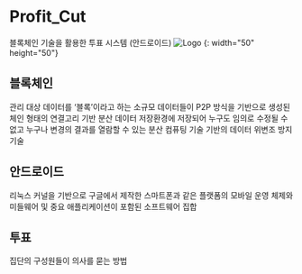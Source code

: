 # Profit_Cut

블록체인 기술을 활용한 투표 시스템 (안드로이드)
![Logo](https://github.com/201311105/Profit_Cut/blob/master/Doc/README/logo.png) {: width="50" height="50"}

블록체인
--------
관리 대상 데이터를 ‘블록’이라고 하는 소규모 데이터들이 P2P 방식을 기반으로 생성된 체인 형태의 연결고리 기반 분산 데이터 저장환경에 저장되어 누구도 임의로 수정될 수 없고 누구나 변경의 결과를 열람할 수 있는 분산 컴퓨팅 기술 기반의 데이터 위변조 방지 기술

안드로이드
--------
리눅스 커널을 기반으로 구글에서 제작한 스마트폰과 같은 플랫폼의 모바일 운영 체제와 미들웨어 및 중요 애플리케이션이 포함된 소프트웨어 집합

투표
--------
집단의 구성원들이 의사를 묻는 방법
